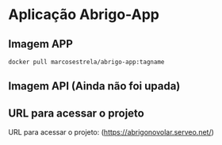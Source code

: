 # Aplicação Abrigo-App

## Imagem APP
```
docker pull marcosestrela/abrigo-app:tagname
```

## Imagem API (Ainda não foi upada)

## URL para acessar o projeto

URL para acessar o projeto: (https://abrigonovolar.serveo.net/)